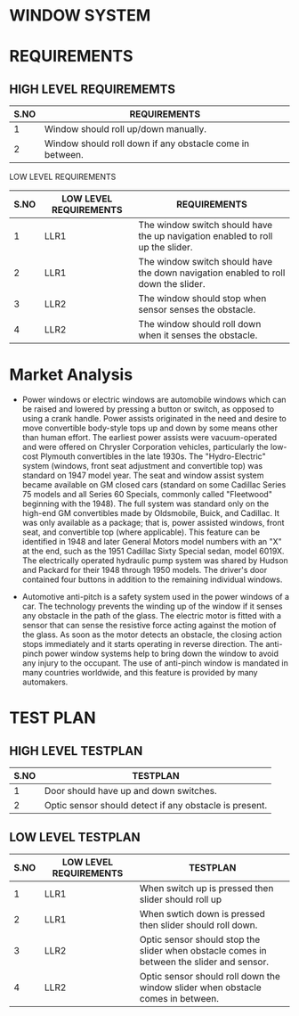 # WINDOW SYSTEM

# REQUIREMENTS

## HIGH LEVEL REQUIREMEMTS

|S.NO|REQUIREMENTS|
|----|------------|
|1 |Window should roll up/down manually. |
|2 |Window should roll down if any obstacle come in between.  |

LOW LEVEL REQUIREMENTS

|S.NO|LOW LEVEL REQUIREMENTS|REQUIREMENTS|
|----|--------------------|------------|
|1 |LLR1 |The window switch should have the up navigation enabled to roll up the slider. |
|2 |LLR1 |The window switch should have the down navigation enabled to roll down the slider. |
|3 |LLR2 |The window should stop when sensor senses the obstacle. |
|4 |LLR2 |The window should roll down when it senses the obstacle. |

# Market Analysis
* Power windows or electric windows are automobile windows which can be raised and lowered by pressing a button or switch, as opposed to using a crank handle. Power assists originated in the need and desire to move convertible body-style tops up and down by some means other than human effort. The earliest power assists were vacuum-operated and were offered on Chrysler Corporation vehicles, particularly the low-cost Plymouth convertibles in the late 1930s. The "Hydro-Electric" system (windows, front seat adjustment and convertible top) was standard on 1947 model year. The seat and window assist system became available on GM closed cars (standard on some Cadillac Series 75 models and all Series 60 Specials, commonly called "Fleetwood" beginning with the 1948). The full system was standard only on the high-end GM convertibles made by Oldsmobile, Buick, and Cadillac. It was only available as a package; that is, power assisted windows, front seat, and convertible top (where applicable). This feature can be identified in 1948 and later General Motors model numbers with an "X" at the end, such as the 1951 Cadillac Sixty Special sedan, model 6019X. The electrically operated hydraulic pump system was shared by Hudson and Packard for their 1948 through 1950 models. The driver's door contained four buttons in addition to the remaining individual windows. 

* Automotive anti-pitch is a safety system used in the power windows of a car. The technology prevents the winding up of the window if it senses any obstacle in the path of the glass. The electric motor is fitted with a sensor that can sense the resistive force acting against the motion of the glass. As soon as the motor detects an obstacle, the closing action stops immediately and it starts operating in reverse direction. The anti-pinch power window systems help to bring down the window to avoid any injury to the occupant. The use of anti-pinch window is mandated in many countries worldwide, and this feature is provided by many automakers.

# TEST PLAN

## HIGH LEVEL TESTPLAN
|S.NO|TESTPLAN|
|----|--------|
|1|Door should have up and down switches. |
|2|Optic sensor should detect if any obstacle is present.| 

## LOW LEVEL TESTPLAN
|S.NO|LOW LEVEL REQUIREMENTS|TESTPLAN|
|----|--------------------|--------|
|1|LLR1|When switch up is pressed then slider should roll up |
|2|LLR1|When swtich down is pressed then slider should roll down.|
|3|LLR2|Optic sensor should stop the slider when obstacle comes in between the slider and sensor.|
|4|LLR2|Optic sensor should roll down the window slider when obstacle comes in between.|







